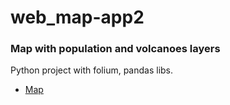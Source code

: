 # web_map-app2

### Map with population and volcanoes layers 
Python project with folium, pandas libs.

- [Map](https://akiba12.github.io/webmap-app2/)
